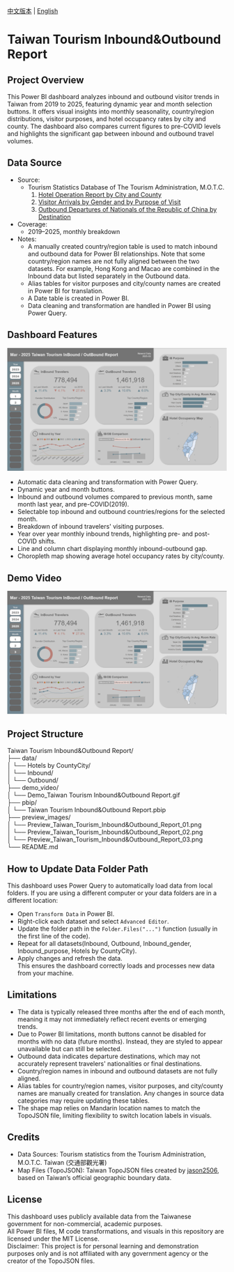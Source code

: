 [中文版本](README.md) | [English](README_EN.md)  
  
# Taiwan Tourism Inbound&Outbound Report   
  
## Project Overview  
This Power BI dashboard analyzes inbound and outbound visitor trends in Taiwan from 2019 to 2025, featuring dynamic year and month selection buttons. It offers visual insights into monthly seasonality, country/region distributions, visitor purposes, and hotel occupancy rates by city and county. The dashboard also compares current figures to pre-COVID levels and highlights the significant gap between inbound and outbound travel volumes.  

## Data Source  
- Source:  
  - Tourism Statistics Database of The Tourism Administration, M.O.T.C.  
    1. [Hotel Operation Report by City and County](https://admin.taiwan.net.tw/businessinfo/FilePage?a=9711)  
    2. [Visitor Arrivals by Gender and by Purpose of Visit](https://stat.taiwan.net.tw/statistics/month/inbound/gender/purpose)  
    3. [Outbound Departures of Nationals of the Republic of China by Destination](https://stat.taiwan.net.tw/statistics/month/outbound/destination)  
- Coverage:  
  - 2019–2025, monthly breakdown  
- Notes:  
  - A manually created country/region table is used to match inbound and outbound data for Power BI relationships. Note that some country/region names are not fully aligned between the two datasets. For example, Hong Kong and Macao are combined in the Inbound data but listed separately in the Outbound data.  
  - Alias tables for visitor purposes and city/county names are created in Power BI for translation.
  - A Date table is created in Power BI.  
  - Data cleaning and transformation are handled in Power BI using Power Query.  

## Dashboard Features  
![Preview Images](preview_images/Preview_Taiwan_Tourism_Inbound&Outbound_Report_01.png)  
- Automatic data cleaning and transformation with Power Query.  
- Dynamic year and month buttons.  
- Inbound and outbound volumes compared to previous month, same month last year, and pre-COVID(2019).  
- Selectable top inbound and outbound countries/regions for the selected month.  
- Breakdown of inbound travelers' visiting purposes.  
- Year over year monthly inbound trends, highlighting pre- and post-COVID shifts.  
- Line and column chart displaying monthly inbound-outbound gap.  
- Choropleth map showing average hotel occupancy rates by city/county.  

## Demo Video  
![Dashboard Demo](demo_video/Demo_Taiwan_Tourism_Inbound&Outbound_Report.gif)  
  
## Project Structure  
Taiwan Tourism Inbound&Outbound Report/  
├── data/  
│   └── Hotels by CountyCity/  
│   └── Inbound/  
│   └── Outbound/  
├── demo_video/  
│   └── Demo_Taiwan Tourism Inbound&Outbound Report.gif  
├── pbip/  
│   └── Taiwan Tourism Inbound&Outbound Report.pbip  
├── preview_images/  
│   └── Preview_Taiwan_Tourism_Inbound&Outbound_Report_01.png  
│   └── Preview_Taiwan_Tourism_Inbound&Outbound_Report_02.png  
│   └── Preview_Taiwan_Tourism_Inbound&Outbound_Report_03.png  
└── README.md  
  
## How to Update Data Folder Path  
This dashboard uses Power Query to automatically load data from local folders. If you are using a different computer or your data folders are in a different location:  
- Open `Transform Data` in Power BI.  
- Right-click each dataset and select `Advanced Editor`.  
- Update the folder path in the `Folder.Files("...")` function (usually in the first line of the code).
- Repeat for all datasets(Inbound, Outbound, Inbound_gender, Inbound_purpose, Hotels by CountyCity).  
- Apply changes and refresh the data.  
This ensures the dashboard correctly loads and processes new data from your machine.  

## Limitations  
- The data is typically released three months after the end of each month, meaning it may not immediately reflect recent events or emerging trends.  
- Due to Power BI limitations, month buttons cannot be disabled for months with no data (future months). Instead, they are styled to appear unavailable but can still be selected.  
- Outbound data indicates departure destinations, which may not accurately represent travelers' nationalities or final destinations.  
- Country/region names in inbound and outbound datasets are not fully aligned.  
- Alias tables for country/region names, visitor purposes, and city/county names are manually created for translation. Any changes in source data categories may require updating these tables.
- The shape map relies on Mandarin location names to match the TopoJSON file, limiting flexibility to switch location labels in visuals.  

## Credits  
- Data Sources: Tourism statistics from the Tourism Administration, M.O.T.C. Taiwan (交通部觀光署)
- Map Files (TopoJSON): Taiwan TopoJSON files created by [jason2506](https://github.com/jason2506/Taiwan.TopoJSON), based on Taiwan’s official geographic boundary data.  

## License  
This dashboard uses publicly available data from the Taiwanese government for non-commercial, academic purposes.  
All Power BI files, M code transformations, and visuals in this repository are licensed under the MIT License.  
Disclaimer: This project is for personal learning and demonstration purposes only and is not affiliated with any government agency or the creator of the TopoJSON files.  
